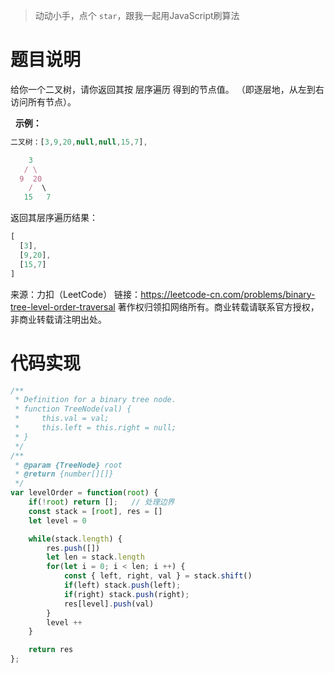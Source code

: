 >动动小手，点个 `star`，跟我一起用JavaScript刷算法

# 题目说明
给你一个二叉树，请你返回其按 层序遍历 得到的节点值。 （即逐层地，从左到右访问所有节点）。

 
**示例：**
```js
二叉树：[3,9,20,null,null,15,7],

    3
   / \
  9  20
    /  \
   15   7
```

返回其层序遍历结果：
```js
[
  [3],
  [9,20],
  [15,7]
]
```

来源：力扣（LeetCode）
链接：https://leetcode-cn.com/problems/binary-tree-level-order-traversal
著作权归领扣网络所有。商业转载请联系官方授权，非商业转载请注明出处。


# 代码实现

```js
/**
 * Definition for a binary tree node.
 * function TreeNode(val) {
 *     this.val = val;
 *     this.left = this.right = null;
 * }
 */
/**
 * @param {TreeNode} root
 * @return {number[][]}
 */
var levelOrder = function(root) {
    if(!root) return [];   // 处理边界
    const stack = [root], res = []
    let level = 0

    while(stack.length) {
        res.push([])
        let len = stack.length
        for(let i = 0; i < len; i ++) {
            const { left, right, val } = stack.shift()
            if(left) stack.push(left);
            if(right) stack.push(right);
            res[level].push(val)
        }
        level ++
    }

    return res
};
```
